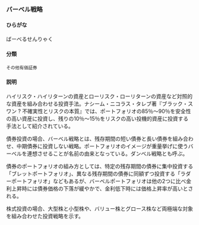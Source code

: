 <div style="display:none;">

## [あ行](securities-terms?id=あ行)
## [か行](securities-terms?id=か行)
## [さ行](securities-terms?id=さ行)
## [た行](securities-terms?id=た行)
## [な行](securities-terms?id=な行)
## [は行](securities-terms?id=は行)

</div>

### バーベル戦略

#### ひらがな

ばーべるせんりゃく

#### 分類

`その他有価証券`

#### 説明

ハイリスク・ハイリターンの資産とローリスク・ローリターンの資産など対照的な資産を組み合わせる投資手法。ナシーム・ニコラス・タレブ著『ブラック・スワン ? 不確実性とリスクの本質』では、ポートフォリオの85％～90％を安全性の高い資産に投資し、残りの10％～15％をリスクの高い投機的資産に投資する手法として紹介されている。
 
債券投資の場合、バーベル戦略とは、残存期間の短い債券と長い債券を組み合わせ、中期債券に投資しない戦略。ポートフォリオのイメージが重量挙げに使うバーベルを連想させることが名前の由来となっている。ダンベル戦略とも呼ぶ。
債券のポートフォリオの組み方としては、特定の残存期間の債券に集中投資する「ブレットポートフォリオ」、異なる残存期間の債券に同額ずつ投資する「ラダーポートフォリオ」などもあるが、バーベルポートフォリオは他の2つに比べ金利上昇時には債券価格の下落が緩やかで、金利低下時には価格上昇率が高いとされる。
 
株式投資の場合、大型株と小型株や、バリュー株とグロース株など両極端な対象を組み合わせた投資戦略を示す。

<div style="display:none;">

## [ま行](securities-terms?id=ま行)
## [や行](securities-terms?id=や行)
## [ら行](securities-terms?id=ら行)
## [わ行](securities-terms?id=わ行)
## [英数字・記号](securities-terms?id=英数字・記号)

</div>

